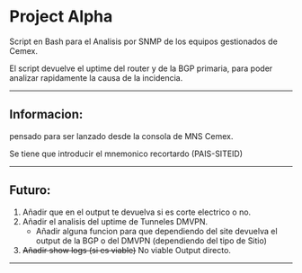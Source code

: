 #  Project Alpha                                     

Script en Bash para el Analisis por SNMP de los equipos gestionados de Cemex.

El script devuelve el uptime del router y de la BGP primaria, para poder analizar rapidamente la causa de la incidencia.

---

## Informacion:

pensado para ser lanzado desde la consola de MNS Cemex.

Se tiene que introducir el mnemonico recortardo (PAIS-SITEID)

---

## Futuro:

1. Añadir que en el output te devuelva si es corte electrico o no.
2. Añadir el analisis del uptime de Tunneles DMVPN.
   - Añadir alguna funcion para que dependiendo del site devuelva el output de la BGP o del DMVPN (dependiendo del tipo de Sitio)
3. ~~Añadir show logs (si es viable)~~ No viable Output directo.


---
